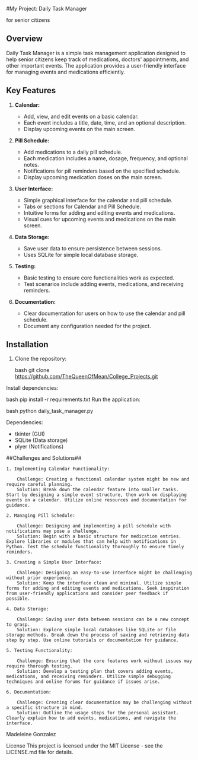 #My Project: Daily Task Manager

for senior citizens

## Overview

Daily Task Manager is a simple task management application designed to help senior citizens keep track of medications, doctors' appointments, and other important events. The application provides a user-friendly interface for managing events and medications efficiently.

## Key Features

1. **Calendar:**
   - Add, view, and edit events on a basic calendar.
   - Each event includes a title, date, time, and an optional description.
   - Display upcoming events on the main screen.

2. **Pill Schedule:**
   - Add medications to a daily pill schedule.
   - Each medication includes a name, dosage, frequency, and optional notes.
   - Notifications for pill reminders based on the specified schedule.
   - Display upcoming medication doses on the main screen.

3. **User Interface:**
   - Simple graphical interface for the calendar and pill schedule.
   - Tabs or sections for Calendar and Pill Schedule.
   - Intuitive forms for adding and editing events and medications.
   - Visual cues for upcoming events and medications on the main screen.

4. **Data Storage:**
   - Save user data to ensure persistence between sessions.
   - Uses SQLite for simple local database storage.

5. **Testing:**
   - Basic testing to ensure core functionalities work as expected.
   - Test scenarios include adding events, medications, and receiving reminders.

6. **Documentation:**
   - Clear documentation for users on how to use the calendar and pill schedule.
   - Document any configuration needed for the project.

## Installation

1. Clone the repository:

   bash 
   git clone https://github.com/TheQueenOfMean/College_Projects.git
   
   
Install dependencies:

bash
pip install -r requirements.txt
Run the application:

bash
python daily_task_manager.py


Dependencies:
- tkinter (GUI)
- SQLite (Data storage)
- plyer (Notifications)

##Challenges and Solutions##


    1. Implementing Calendar Functionality:

        Challenge: Creating a functional calendar system might be new and require careful planning.
        Solution: Break down the calendar feature into smaller tasks. Start by designing a simple event structure, then work on displaying events on a calendar. Utilize online resources and documentation for guidance.

    2. Managing Pill Schedule:

        Challenge: Designing and implementing a pill schedule with notifications may pose a challenge.
        Solution: Begin with a basic structure for medication entries. Explore libraries or modules that can help with notifications in Python. Test the schedule functionality thoroughly to ensure timely reminders.

    3. Creating a Simple User Interface:

        Challenge: Designing an easy-to-use interface might be challenging without prior experience.
        Solution: Keep the interface clean and minimal. Utilize simple forms for adding and editing events and medications. Seek inspiration from user-friendly applications and consider peer feedback if possible.

    4. Data Storage:

        Challenge: Saving user data between sessions can be a new concept to grasp.
        Solution: Explore simple local databases like SQLite or file storage methods. Break down the process of saving and retrieving data step by step. Use online tutorials or documentation for guidance.

    5. Testing Functionality:

        Challenge: Ensuring that the core features work without issues may require thorough testing.
        Solution: Develop a testing plan that covers adding events, medications, and receiving reminders. Utilize simple debugging techniques and online forums for guidance if issues arise.

    6. Documentation:

        Challenge: Creating clear documentation may be challenging without a specific structure in mind.
        Solution: Outline the usage steps for the personal assistant. Clearly explain how to add events, medications, and navigate the interface.

Madeleine Gonzalez

License
This project is licensed under the MIT License - see the LICENSE.md file for details.

